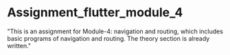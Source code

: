 # Assignment_flutter_module_4
"This is an assignment for Module-4: navigation and routing, which includes basic programs of navigation and routing. The theory section is already written."
